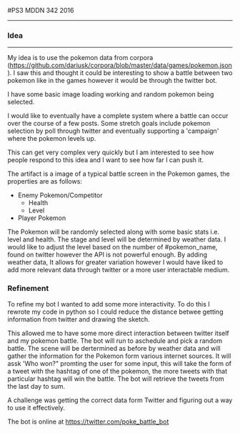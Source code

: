 #PS3 MDDN 342 2016

-----
### Idea
-----

My idea is to use the pokemon data from corpora (https://github.com/dariusk/corpora/blob/master/data/games/pokemon.json).
I saw this and thought it could be interesting to show a battle between two pokemon
like in the games however it would be through the twitter bot.

I have some basic image loading working and random pokemon being selected.

I would like to eventually have a complete system where a battle can occur over
the course of a few posts. Some stretch goals include pokemon selection by poll
through twitter and eventually supporting a 'campaign' where the pokemon levels up.

This can get very complex very quickly but I am interested to see how people respond
to this idea and I want to see how far I can push it.

The artifact is a image of a typical battle screen in the Pokemon games, the properties
are as follows:
- Enemy Pokemon/Competitor
  - Health
  - Level
- Player Pokemon

The Pokemon will be randomly selected along with some basic stats i.e. level and health.
The stage and level will be determined by weather data. I would like to adjust the level
based on the number of #pokemon_name, found on twitter however the API is not powerful enough.
By adding weather data, It allows for greater variation however I would have liked to add more
relevant data through twitter or a more user interactable medium.

### Refinement
To refine my bot I wanted to add some more interactivity. To do this I rewrote my code in python
so I could reduce the distance betwee getting information from twitter and drawing the sketch.

This allowed me to have some more direct interaction between twitter itself and my pokemon battle.
The bot will run to aschedule and pick a random battle. The scene will be dertermined as before by 
weather data and will gather the information for the Pokemon form various internet sources.
It will assk 'Who won?" promting the user for some input, this will take the form of a tweet with the hashtag
of one of the pokemon, the more tweets with that particular hashtag will win the battle. The bot will
retrieve the tweets from the last day to sum.

A challenge was getting the correct data form Twitter and figuring out a way to use it effectively.
 


The bot is online at https://twitter.com/poke_battle_bot